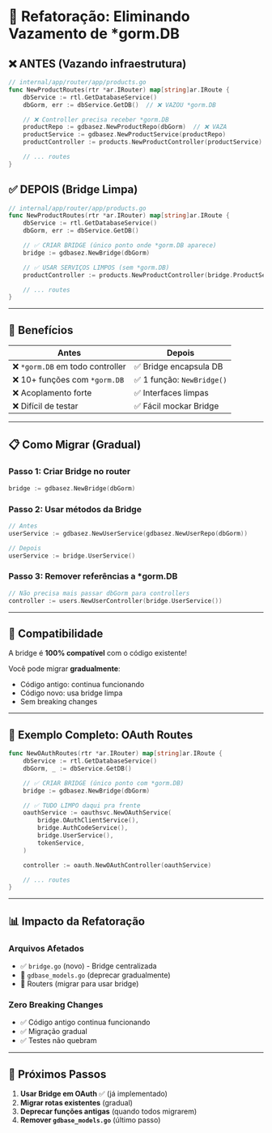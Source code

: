 # 🔧 Refatoração: Eliminando Vazamento de *gorm.DB

## ❌ ANTES (Vazando infraestrutura)

```go
// internal/app/router/app/products.go
func NewProductRoutes(rtr *ar.IRouter) map[string]ar.IRoute {
    dbService := rtl.GetDatabaseService()
    dbGorm, err := dbService.GetDB()  // ❌ VAZOU *gorm.DB

    // ❌ Controller precisa receber *gorm.DB
    productRepo := gdbasez.NewProductRepo(dbGorm)  // ❌ VAZA
    productService := gdbasez.NewProductService(productRepo)
    productController := products.NewProductController(productService)

    // ... routes
}
```

## ✅ DEPOIS (Bridge Limpa)

```go
// internal/app/router/app/products.go
func NewProductRoutes(rtr *ar.IRouter) map[string]ar.IRoute {
    dbService := rtl.GetDatabaseService()
    dbGorm, err := dbService.GetDB()

    // ✅ CRIAR BRIDGE (único ponto onde *gorm.DB aparece)
    bridge := gdbasez.NewBridge(dbGorm)

    // ✅ USAR SERVIÇOS LIMPOS (sem *gorm.DB)
    productController := products.NewProductController(bridge.ProductService())

    // ... routes
}
```

---

## 🎯 Benefícios

| Antes | Depois |
|-------|--------|
| ❌ `*gorm.DB` em todo controller | ✅ Bridge encapsula DB |
| ❌ 10+ funções com `*gorm.DB` | ✅ 1 função: `NewBridge()` |
| ❌ Acoplamento forte | ✅ Interfaces limpas |
| ❌ Difícil de testar | ✅ Fácil mockar Bridge |

---

## 📋 Como Migrar (Gradual)

### Passo 1: Criar Bridge no router

```go
bridge := gdbasez.NewBridge(dbGorm)
```

### Passo 2: Usar métodos da Bridge

```go
// Antes
userService := gdbasez.NewUserService(gdbasez.NewUserRepo(dbGorm))

// Depois
userService := bridge.UserService()
```

### Passo 3: Remover referências a *gorm.DB

```go
// Não precisa mais passar dbGorm para controllers
controller := users.NewUserController(bridge.UserService())
```

---

## 🔄 Compatibilidade

A bridge é **100% compatível** com o código existente!

Você pode migrar **gradualmente**:

- Código antigo: continua funcionando
- Código novo: usa bridge limpa
- Sem breaking changes

---

## 🚀 Exemplo Completo: OAuth Routes

```go
func NewOAuthRoutes(rtr *ar.IRouter) map[string]ar.IRoute {
    dbService := rtl.GetDatabaseService()
    dbGorm, _ := dbService.GetDB()

    // ✅ CRIAR BRIDGE (único ponto com *gorm.DB)
    bridge := gdbasez.NewBridge(dbGorm)

    // ✅ TUDO LIMPO daqui pra frente
    oauthService := oauthsvc.NewOAuthService(
        bridge.OAuthClientService(),
        bridge.AuthCodeService(),
        bridge.UserService(),
        tokenService,
    )

    controller := oauth.NewOAuthController(oauthService)

    // ... routes
}
```

---

## 📊 Impacto da Refatoração

### Arquivos Afetados

- ✅ `bridge.go` (novo) - Bridge centralizada
- 🔧 `gdbase_models.go` (deprecar gradualmente)
- 🔧 Routers (migrar para usar bridge)

### Zero Breaking Changes

- ✅ Código antigo continua funcionando
- ✅ Migração gradual
- ✅ Testes não quebram

---

## 🎯 Próximos Passos

1. **Usar Bridge em OAuth** ✅ (já implementado)
2. **Migrar rotas existentes** (gradual)
3. **Deprecar funções antigas** (quando todos migrarem)
4. **Remover `gdbase_models.go`** (último passo)

